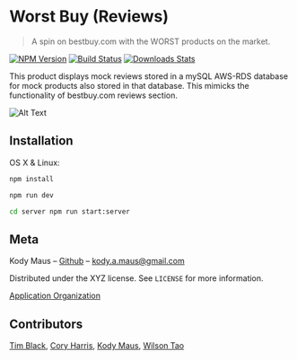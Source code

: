 # Worst Buy (Reviews)
> A spin on bestbuy.com with the WORST products on the market.

[![NPM Version][npm-image]][npm-url]
[![Build Status][travis-image]][travis-url]
[![Downloads Stats][npm-downloads]][npm-url]

This product displays mock reviews stored in a mySQL AWS-RDS database for mock products also stored in that database. This mimicks the functionality of bestbuy.com reviews section.

![Alt Text](https://thumbs.gfycat.com/SkeletalBestIberianbarbel-small.gif)
## Installation

OS X & Linux:

```sh
npm install
```
```sh
npm run dev
```

```sh
cd server npm run start:server
```


## Meta

Kody Maus – [Github](https://github.com/auto-mausx) – kody.a.maus@gmail.com

Distributed under the XYZ license. See ``LICENSE`` for more information.

[Application Organization](https://github.com/FEC-HRATX-48)

## Contributors

[Tim Black](https://github.com/talltimblack),
[Cory Harris](https://github.com/CoryLHarris),
[Kody Maus](https://github.com/auto-mausx),
[Wilson Tao](https://github.com/wilson-tao)

<!-- Markdown link & img dfn's -->
[npm-image]: https://img.shields.io/npm/v/datadog-metrics.svg?style=flat-square
[npm-url]: https://npmjs.org/package/datadog-metrics
[npm-downloads]: https://img.shields.io/npm/dm/datadog-metrics.svg?style=flat-square
[travis-image]: https://img.shields.io/travis/dbader/node-datadog-metrics/master.svg?style=flat-square
[travis-url]: https://travis-ci.org/dbader/node-datadog-metrics
[wiki]: https://github.com/yourname/yourproject/wiki
